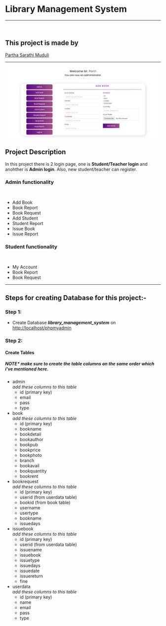# Library Management System
<hr>
<br>
<h2><b>This project is made by </b></h2>

<a href="https://parthasarathimuduli.netlify.app/">Partha Sarathi Muduli</a>

<hr>
<img src="./images/adminDashboard.jpeg">
<h2>Project Description</h2>
<p>
  In this project there is 2 login page, one is <b>Student/Teacher login</b> and anohther is <b>Admin login</b>.
  Also, new student/teacher can register.
</p>
<h3>Admin functionality</h3>
<br>
<ul>
  <li>Add Book</li>
  <li>Book Report</li>
  <li>Book Request</li>
  <li>Add Student</li>
  <li>Student Report</li>
  <li>Issue Book</li>
  <li>Issue Report</li>
</ul>
<h3>Student functionality</h3>
<br>
<ul>
  <li>My Account</li>
  <li>Book Report</li>
  <li>Book Request</li>
</ul>


<hr>
<h2>Steps for creating Database for this project:-</h2>
<h3>Step 1:</h3>
<ul>
  <li>Create Database <i><b>library_management_system</b></i> on <u>http://localhost/phpmyadmin</u></li>
</ul>
<h3>Step 2:</h3>
<h4>Create Tables</h4>
<h5><i>NOTE* make sure to create the table columns on the same order which i've mentioned here.</i></h5>
<ul>
  <li>admin <br>
    <i>add these columns to this table</i>
    <ul>
      <li>id (primary key)</li>
      <li>email</li>
      <li>pass</li>
      <li>type</li>
    </ul>
  </li>
  <li>book <br>
    <i>add these columns to this table</i>
    <ul>
      <li>id (primary key)</li>
      <li>bookname</li>
      <li>bookdetail</li>
      <li>bookauthor</li>
      <li>bookpub</li>
      <li>bookprice</li>
      <li>bookphoto</li>
      <li>branch</li>
      <li>bookavail</li>
      <li>bookquantity</li>
      <li>bookrent</li>
    </ul>
  </li>
  <li>bookrequest <br>
    <i>add these columns to this table</i>
    <ul>
      <li>id (primary key)</li>
      <li>userid (from userdata table)</li>
      <li>bookid (from book table)</li>
      <li>username</li>
      <li>usertype</li>
      <li>bookname</li>
      <li>issuedays</li>
    </ul>
  </li>
  <li>issuebook <br>
    <i>add these columns to this table</i>
    <ul>
      <li>id (primary key)</li>
      <li>userid (from userdata table)</li>
      <li>issuename</li>
      <li>issuebook</li>
      <li>issuetype</li>
      <li>issuedays</li>
      <li>issuedate</li>
      <li>issuereturn</li>
      <li>fine</li>
    </ul>
  </li>
  <li>userdata <br>
    <i>add these columns to this table</i>
    <ul>
      <li>id (primary key)</li>
      <li>name</li>
      <li>email</li>
      <li>pass</li>
      <li>type</li>
    </ul>
  </li>
</ul>